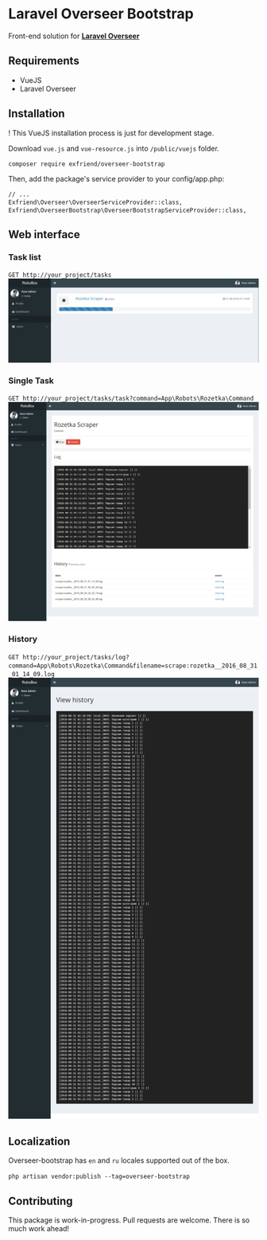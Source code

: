 # Laravel Overseer Bootstrap

Front-end solution for [**Laravel Overseer**](https://github.com/exfriend/laravel-overseer)
 
## Requirements

 * VueJS
 * Laravel Overseer
 
## Installation

! This VueJS installation process is just for development stage.

Download `vue.js` and `vue-resource.js` into `/public/vuejs` folder.

``` 
composer require exfriend/overseer-bootstrap
```
 Then, add the package's service provider to your config/app.php:

 ```
 // ...
 Exfriend\Overseer\OverseerServiceProvider::class,
 Exfriend\OverseerBootstrap\OverseerBootstrapServiceProvider::class, 
```
## Web interface
 
### Task list
`GET http://your_project/tasks`
![tasks](docs/tasks.png)
 
### Single Task
`GET http://your_project/tasks/task?command=App\Robots\Rozetka\Command`
![task](docs/task.png)

### History
`GET http://your_project/tasks/log?command=App\Robots\Rozetka\Command&filename=scrape:rozetka__2016_08_31_01_14_09.log`
![log](docs/log.png)


## Localization

Overseer-bootstrap has `en` and `ru` locales supported out of the box.

`php artisan vendor:publish --tag=overseer-bootstrap`

## Contributing

This package is work-in-progress. Pull requests are welcome. There is so much work ahead!


